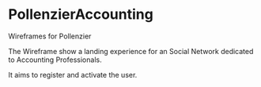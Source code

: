 PollenzierAccounting
====================

Wireframes for Pollenzier

The Wireframe show a landing experience for an Social Network dedicated to Accounting Professionals.

It aims to register and activate the user.
